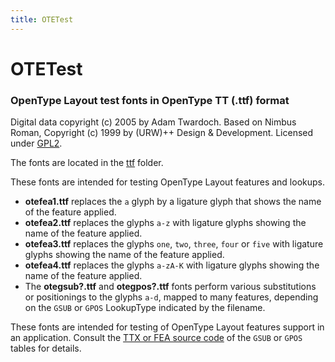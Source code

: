 ```yaml
---
title: OTETest
---
```


# OTETest

### OpenType Layout test fonts in OpenType TT (.ttf) format

Digital data copyright (c) 2005 by Adam Twardoch. Based on Nimbus Roman, Copyright (c) 1999 by (URW)++ Design & Development. Licensed under [GPL2](./LICENSE).

The fonts are located in the [ttf](./ttf/) folder.

These fonts are intended for testing OpenType Layout features and lookups.
* **otefea1.ttf** replaces the `a` glyph by a ligature glyph that shows the name of the feature applied.
* **otefea2.ttf** replaces the glyphs `a-z` with ligature glyphs showing the name of the feature applied.
* **otefea3.ttf** replaces the glyphs `one`, `two`, `three`, `four` or `five` with ligature glyphs showing the name of the feature applied.
* **otefea4.ttf** replaces the glyphs `a-zA-K` with ligature glyphs showing the name of the feature applied.
* The **otegsub?.ttf** and **otegpos?.ttf** fonts perform various substitutions or positionings to the glyphs `a-d`, mapped to many features, depending on the `GSUB` or `GPOS` LookupType indicated by the filename.

These fonts are intended for testing of OpenType Layout features support
in an application. Consult the [TTX or FEA source code](./src/) of the `GSUB` or `GPOS` tables for details.
